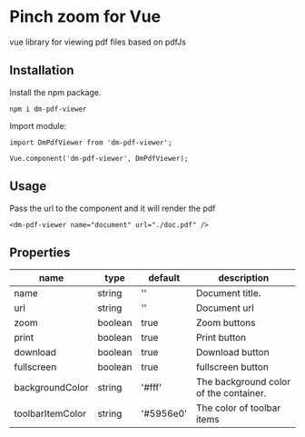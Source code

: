 # Pinch zoom for Vue

vue library for viewing pdf files based on pdfJs 

## Installation

Install the npm package.

	npm i dm-pdf-viewer

Import module:

	import DmPdfViewer from 'dm-pdf-viewer';

	Vue.component('dm-pdf-viewer', DmPdfViewer);

## Usage
Pass the url to the component and it will render the pdf

	<dm-pdf-viewer name="document" url="./doc.pdf" />

## Properties

| name             | type            | default | description                                 |
|------------------|-----------------|---------|---------------------------------------------|
| name | string       | ''     | Document title.|
| url       | string | '' | Document url |
| zoom         | boolean          | true       | Zoom buttons |
| print    | boolean         | true   | Print button|
| download       | boolean         | true    | Download button|
| fullscreen         | boolean         | true   | fullscreen button |
| backgroundColor       | string         | '#fff'   | The background color of the container. |
| toolbarItemColor         | string | '#5956e0' | The color of toolbar items |
